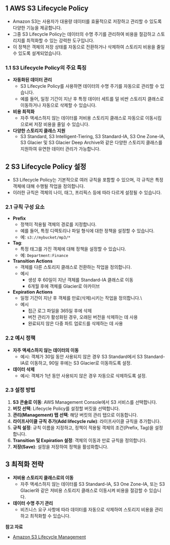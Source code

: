 ## 1 AWS S3 Lifecycle Policy

- Amazon S3는 사용자가 대용량 데이터를 효율적으로 저장하고 관리할 수 있도록 다양한 기능을 제공합니다. 
- 그중 S3 Lifecycle Policy는 데이터의 수명 주기를 관리하여 비용을 절감하고 스토리지를 최적화할 수 있는 강력한 도구입니다. 
- 이 정책은 객체의 저장 상태를 자동으로 전환하거나 삭제하여 스토리지 비용을 줄일 수 있도록 설계되었습니다.



### 1.1 S3 Lifecycle Policy의 주요 특징

- **자동화된 데이터 관리**
    - S3 Lifecycle Policy를 사용하면 데이터의 수명 주기를 자동으로 관리할 수 있습니다.
    - 예를 들어, 일정 기간이 지난 후 특정 데이터 세트를 덜 비싼 스토리지 클래스로 이동하거나 자동으로 삭제할 수 있습니다.
- **비용 최적화**
    - 자주 액세스하지 않는 데이터를 저비용 스토리지 클래스로 자동으로 이동시킴으로써 저장 비용을 줄일 수 있습니다.
- **다양한 스토리지 클래스 지원**
    - S3 Standard, S3 Intelligent-Tiering, S3 Standard-IA, S3 One Zone-IA, S3 Glacier 및 S3 Glacier Deep Archive와 같은 다양한 스토리지 클래스를 지원하여 유연한 데이터 관리가 가능합니다.



## 2 S3 Lifecycle Policy 설정

- S3 Lifecycle Policy는 기본적으로 여러 규칙을 포함할 수 있으며, 각 규칙은 특정 객체에 대해 수행될 작업을 정의합니다. 
- 이러한 규칙은 객체의 나이, 태그, 프리픽스 등에 따라 다르게 설정될 수 있습니다.



### 2.1 규칙 구성 요소

- **Prefix**
	- 정책이 적용될 객체의 경로를 지정합니다. 
	- 예를 들어, 특정 디렉토리나 파일 형식에 대한 정책을 설정할 수 있습니다. 
	- 예: `s3://mybucket/mp3/*` 
-  **Tag**:
	- 특정 태그를 가진 객체에 대해 정책을 설정할 수 있습니다. 
	- 예: `Department:Finance` 
- **Transition Actions**
	- 객체를 다른 스토리지 클래스로 전환하는 작업을 정의합니다.
	- 예시
		- 생성 후 60일이 지난 객체를 Standard-IA 클래스로 이동
		- 6개월 후에 객체를 Glacier로 아카이브
- **Expiration Actions**
	- 일정 기간이 지난 후 객체를 만료(삭제)시키는 작업을 정의합니다.\
	- 예시
		- 접근 로그 파일을 365일 후에 삭제
		- 버전 관리가 활성화된 경우, 오래된 버전을 삭제하는 데 사용 
		- 완료되지 않은 다중 파트 업로드를 삭제하는 데 사용



### 2.2 예시 정책

- **자주 액세스하지 않는 데이터의 이동**
    - 예시: 객체가 30일 동안 사용되지 않은 경우 S3 Standard에서 S3 Standard-IA로 이동하고, 90일 후에는 S3 Glacier로 이동하도록 설정.
- **데이터 삭제**
    - 예시: 객체가 1년 동안 사용되지 않은 경우 자동으로 삭제하도록 설정.



### 2.3 설정 방법

1. **S3 콘솔로 이동**: AWS Management Console에서 S3 서비스를 선택합니다.
2. **버킷 선택**: Lifecycle Policy를 설정할 버킷을 선택합니다.
3. **관리(Management) 탭 선택**: 해당 버킷의 관리 탭으로 이동합니다.
4. **라이프사이클 규칙 추가(Add lifecycle rule)**: 라이프사이클 규칙을 추가합니다.
5. **규칙 설정**: 규칙 이름을 지정하고, 정책이 적용될 객체의 조건(Prefix, Tag)을 설정합니다.
6. **Transition 및 Expiration 설정**: 객체의 이동과 만료 규칙을 정의합니다.
7. **저장(Save)**: 설정을 저장하여 정책을 활성화합니다.



## 3 최적화 전략

- **저비용 스토리지 클래스로의 이동**
    - 자주 액세스하지 않는 데이터를 S3 Standard-IA, S3 One Zone-IA, 또는 S3 Glacier와 같은 저비용 스토리지 클래스로 이동시켜 비용을 절감할 수 있습니다.
- **데이터 수명 주기 관리**
    - 비즈니스 요구 사항에 따라 데이터를 자동으로 삭제하여 스토리지 비용을 관리하고 최적화할 수 있습니다.



**참고 자료**

- [Amazon S3 Lifecycle Management](https://docs.aws.amazon.com/AmazonS3/latest/userguide/object-lifecycle-mgmt.html)